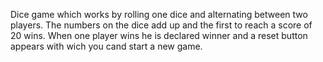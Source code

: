 Dice game which works by rolling one dice and alternating between two players. The numbers on the dice add up and the first to reach a score of 20 wins.
When one player wins he is declared winner and a reset button appears with wich you cand start a new game.

